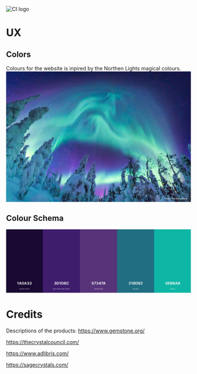 ![CI logo](https://codeinstitute.s3.amazonaws.com/fullstack/ci_logo_small.png)

# UX 

## Colors
Colours for the website is inpired by the Northen Lights magical colours.
![nothen light](https://github.com/StinaAxelsson/project-5/blob/main/media/norrsken.jpg)
## Colour Schema
![color scheme](https://github.com/StinaAxelsson/project-5/blob/main/media/colorscheme.jpg)


# Credits
Descriptions of the products: https://www.gemstone.org/

https://thecrystalcouncil.com/

https://www.adlibris.com/

https://sagecrystals.com/